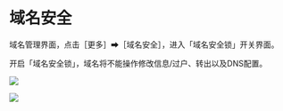 

# 域名安全

域名管理界面，点击［更多］➡［域名安全］，进入「域名安全锁」开关界面。

开启「域名安全锁」，域名将不能操作修改信息/过户、转出以及DNS配置。

![](/images/manage/图3.png)

![](/images/manage/图4.png)
